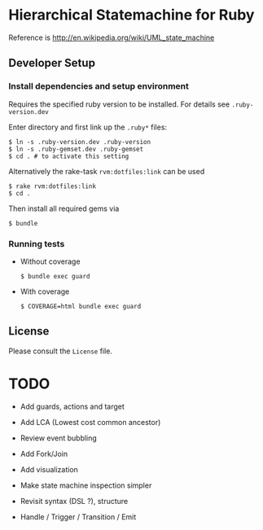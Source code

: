 # Hierarchical Statemachine for Ruby

Reference is http://en.wikipedia.org/wiki/UML_state_machine

## Developer Setup

### Install dependencies and setup environment

Requires the specified ruby version to be installed. For details see `.ruby-version.dev`

Enter directory and first link up the `.ruby*` files:

    $ ln -s .ruby-version.dev .ruby-version
    $ ln -s .ruby-gemset.dev .ruby-gemset
    $ cd . # to activate this setting

Alternatively the rake-task `rvm:dotfiles:link` can be used

    $ rake rvm:dotfiles:link
    $ cd .

Then install all required gems via

    $ bundle

### Running tests

* Without coverage

  `$ bundle exec guard`

* With coverage

  `$ COVERAGE=html bundle exec guard`

## License
Please consult the `License` file.

# TODO

* Add guards, actions and target
* Add LCA (Lowest cost common ancestor)
* Review event bubbling
* Add Fork/Join
* Add visualization
* Make state machine inspection simpler
* Revisit syntax (DSL ?), structure

* Handle / Trigger / Transition / Emit
